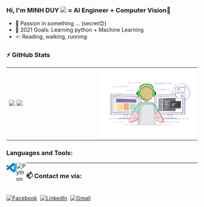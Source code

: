 ### Hi, I'm MINH DUY <img src="https://media.giphy.com/media/hvRJCLFzcasrR4ia7z/giphy.gif" width="25px">  = AI Engineer + Computer Vision🌻

- 🔭 Passion in something ... (secret😊)
- 💪 2021 Goals: Learning python + Machine Learning
- ⭐: Reading, walking, running

### :zap: GitHub Stats

<table>
<tr>
  <td width="48%">
    <img src="https://github-readme-stats.vercel.app/api?username=minhduy2106&show_icons=true&hide=contribs,issues&hide_border=true" />
    <img src="https://github-readme-stats.vercel.app/api/top-langs/?username=minhduy2106&layout=compact&show_icons=true&hide_border=true" />
  </td>
  <td width="52%"><img alt="gif" align="right" src="./coding-freak.gif"/></td>
</tr>
<table>

### Languages and Tools:

<img align="left" alt="Visual Studio Code" width="26px" src="https://raw.githubusercontent.com/github/explore/80688e429a7d4ef2fca1e82350fe8e3517d3494d/topics/visual-studio-code/visual-studio-code.png" />
<img align="left" alt="Python" width="26px" src="https://upload.wikimedia.org/wikipedia/commons/thumb/0/0a/Python.svg/1200px-Python.svg.png" />

---

### 📫 Contact me via:

<p align="left">
<br>
<a href="https://www.facebook.com/profile.php?id=100009789870412"><img src="https://img.shields.io/badge/facebook-%231877F2.svg?&style=for-the-badge&logo=facebook&logoColor=white" alt="Facebook" /></a>&nbsp;
<a href="https://www.linkedin.com/in/duy-le-nguyen-minh-293798218/"><img src="https://img.shields.io/badge/linkedin-%230077B5.svg?&style=for-the-badge&logo=linkedin&logoColor=white" alt="LinkedIn" /></a>&nbsp;
<a href="minhduy.working@gmail.com"><img src="https://img.shields.io/badge/gmail-%23D14836.svg?&style=for-the-badge&logo=gmail&logoColor=white" alt="Gmail"/></a>&nbsp;
</p>
